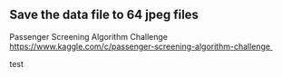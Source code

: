 ## Save the data file to 64 jpeg files
Passenger Screening Algorithm Challenge  https://www.kaggle.com/c/passenger-screening-algorithm-challenge  
  
test

 
